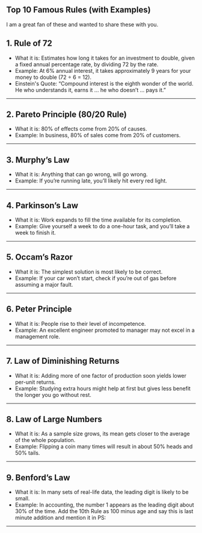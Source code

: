 ## Top 10 Famous Rules (with Examples)


I am a great fan of these and wanted to share these with you.


## 1\. Rule of 72

* What it is: Estimates how long it takes for an investment to double, given a fixed annual percentage rate, by dividing 72 by the rate.  
* Example: At 6% annual interest, it takes approximately 9 years for your money to double (72 ÷ 6 \= 12).  
* Einstein's Quote: “Compound interest is the eighth wonder of the world. He who understands it, earns it ... he who doesn’t ... pays it.”

---

## 2\. Pareto Principle (80/20 Rule)

* What it is: 80% of effects come from 20% of causes.  
* Example: In business, 80% of sales come from 20% of customers.

---

## 3\. Murphy’s Law

* What it is: Anything that can go wrong, will go wrong.  
* Example: If you’re running late, you’ll likely hit every red light.

---

## 4\. Parkinson’s Law

* What it is: Work expands to fill the time available for its completion.  
* Example: Give yourself a week to do a one-hour task, and you’ll take a week to finish it.

---

## 5\. Occam’s Razor

* What it is: The simplest solution is most likely to be correct.  
* Example: If your car won’t start, check if you’re out of gas before assuming a major fault.

---

## 6\. Peter Principle

* What it is: People rise to their level of incompetence.  
* Example: An excellent engineer promoted to manager may not excel in a management role.

---

## 7\. Law of Diminishing Returns

* What it is: Adding more of one factor of production soon yields lower per-unit returns.  
* Example: Studying extra hours might help at first but gives less benefit the longer you go without rest.

---

## 8\. Law of Large Numbers

* What it is: As a sample size grows, its mean gets closer to the average of the whole population.  
* Example: Flipping a coin many times will result in about 50% heads and 50% tails.

---

## 9\. Benford’s Law

* What it is: In many sets of real-life data, the leading digit is likely to be small.  
* Example: In accounting, the number 1 appears as the leading digit about 30% of the time.
Add the 10th Rule as 100 minus age and say this is last minute addition and mention it in PS:   
---
